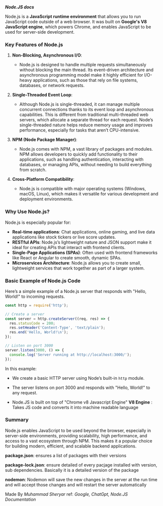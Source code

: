 ***Node.JS docs***

Node.js is a **JavaScript runtime environment** that allows you to run JavaScript code outside of a web browser. It was built on **Google's V8 JavaScript engine**, which powers Chrome, and enables JavaScript to be used for server-side development. 

### Key Features of Node.js

1. **Non-Blocking, Asynchronous I/O**:
   - Node.js is designed to handle multiple requests simultaneously without blocking the main thread. Its event-driven architecture and asynchronous programming model make it highly efficient for I/O-heavy applications, such as those that rely on file systems, databases, or network requests.
   
2. **Single-Threaded Event Loop**:
   - Although Node.js is single-threaded, it can manage multiple concurrent connections thanks to its event loop and asynchronous capabilities. This is different from traditional multi-threaded web servers, which allocate a separate thread for each request. Node’s single-threaded nature helps reduce memory usage and improves performance, especially for tasks that aren’t CPU-intensive.

3. **NPM (Node Package Manager)**:
   - Node.js comes with NPM, a vast library of packages and modules. NPM allows developers to quickly add functionality to their applications, such as handling authentication, interacting with databases, or managing APIs, without needing to build everything from scratch.

4. **Cross-Platform Compatibility**:
   - Node.js is compatible with major operating systems (Windows, macOS, Linux), which makes it versatile for various development and deployment environments.

### Why Use Node.js?

Node.js is especially popular for:
   - **Real-time applications**: Chat applications, online gaming, and live data applications like stock tickers or live score updates.
   - **RESTful APIs**: Node.js’s lightweight nature and JSON support make it ideal for creating APIs that interact with frontend clients.
   - **Single-Page Applications (SPAs)**: Often used with frontend frameworks like React or Angular to create smooth, dynamic SPAs.
   - **Microservices Architecture**: Node.js allows you to create small, lightweight services that work together as part of a larger system.

### Basic Example of Node.js Code

Here’s a simple example of a Node.js server that responds with "Hello, World!" to incoming requests.

```javascript
const http = require('http');

// Create a server
const server = http.createServer((req, res) => {
  res.statusCode = 200;
  res.setHeader('Content-Type', 'text/plain');
  res.end('Hello, World!\n');
});

// Listen on port 3000
server.listen(3000, () => {
  console.log('Server running at http://localhost:3000/');
});
```

In this example:
- We create a basic HTTP server using Node’s built-in `http` module.
- The server listens on port 3000 and responds with "Hello, World!" to any request.

- Node.JS is built on top of "Chrome v8 Javascript Engine"
**V8 Engine** : Takes JS code and converts it into machine readable language

### Summary
Node.js enables JavaScript to be used beyond the browser, especially in server-side environments, providing scalability, high performance, and access to a vast ecosystem through NPM. This makes it a popular choice for building modern, efficient, and scalable backend applications.

**package.json**: ensures a list of packages with their versions 

**package-lock.json**: ensure detailed of every pacjage installed with version, sub dependencies. Basically it is a detailed version of the package

**nodemon**: Nodemon will save the new changes in the server at the run time and will accept those changes and will restart the server automatically

Made By *Muhammad Sheryar*
ref: *Google, ChatGpt, Node.JS Documentation*